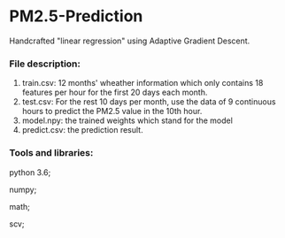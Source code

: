 # PM2.5-Prediction
Handcrafted "linear regression" using Adaptive Gradient Descent.

### File description:
 1. train.csv: 12 months' wheather information which only contains 18 features per hour for the first 20 days each month. 
 2. test.csv: For the rest 10 days per month, use the data of 9 continuous hours to predict the PM2.5 value in the 10th hour.
 3. model.npy: the trained weights which stand for the model
 4. predict.csv: the prediction result.
 
 ### Tools and libraries:
 python 3.6;
 
 numpy;
 
 math;
 
 scv;
 
